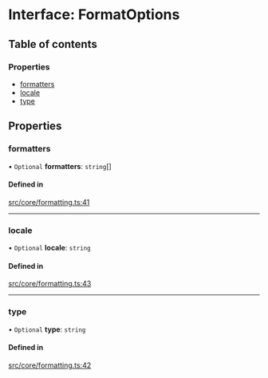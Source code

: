 # Interface: FormatOptions

## Table of contents

### Properties

- [formatters](../wiki/FormatOptions#formatters)
- [locale](../wiki/FormatOptions#locale)
- [type](../wiki/FormatOptions#type)

## Properties

### formatters

• `Optional` **formatters**: `string`[]

#### Defined in

[src/core/formatting.ts:41](https://github.com/decisively-io/interview-sdk/blob/efe291b/src/core/formatting.ts#L41)

___

### locale

• `Optional` **locale**: `string`

#### Defined in

[src/core/formatting.ts:43](https://github.com/decisively-io/interview-sdk/blob/efe291b/src/core/formatting.ts#L43)

___

### type

• `Optional` **type**: `string`

#### Defined in

[src/core/formatting.ts:42](https://github.com/decisively-io/interview-sdk/blob/efe291b/src/core/formatting.ts#L42)
